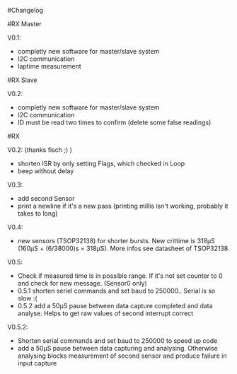#Changelog

#RX Master

V0.1:
  - completly new software for master/slave system
  - I2C communication
  - laptime measurement
  
#RX Slave

V0.2:
  - completly new software for master/slave system
  - I2C communication
  - ID must be read two times to confirm (delete some false readings)

#RX

V0.2: (thanks fisch ;) )
  - shorten ISR by only setting Flags, which checked in Loop
  - beep without delay

V0.3:
  - add second Sensor
  - print a newline if it's a new pass (printing millis isn't working, probably it takes to long)  

V0.4:
  - new sensors (TSOP32138) for shorter bursts. New crittime is 318µS (160µS + (6/38000)s = 318µS). More infos see datasheet of TSOP32138.

V0.5:
  - Check if measured time is in possible range. If it's not set counter to 0 and check for new message. (Sensor0 only)
  - 0.5.1 shorten seriel commands and set baud to 250000.. Serial is so slow :(
  - 0.5.2 add a 50µS pause between data capture completed and data analyse. Helps to get raw values of second interrupt correct
  
V0.5.2:
  - Shorten serial commands and set baud to 250000 to speed up code
  - add a 50µS pause between data capturing and analysing. Otherwise analysing blocks measurement of second sensor and produce failure in input capture 
